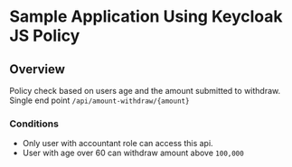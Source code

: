 # Sample Application Using Keycloak JS Policy

## Overview

Policy check based on users age and the amount submitted to withdraw. 
Single end point ```/api/amount-withdraw/{amount}```

### Conditions

* Only user with accountant role can access this api.
* User with age over 60 can withdraw amount above ```100,000```



